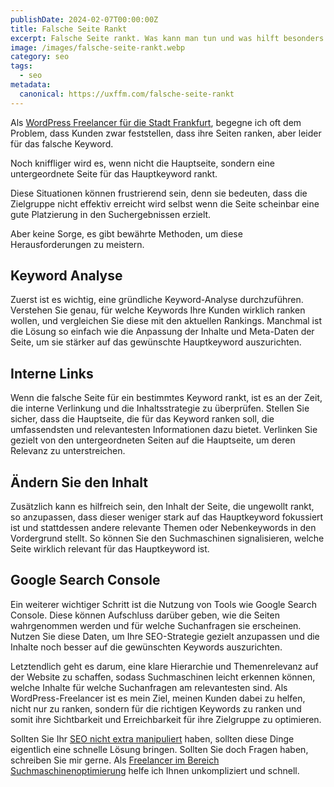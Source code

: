 ```yaml
---
publishDate: 2024-02-07T00:00:00Z
title: Falsche Seite Rankt
excerpt: Falsche Seite rankt. Was kann man tun und was hilft besonders schnell? Alle Lösungen knapp zusammengefasst. Effektiv und schnell von Ihrem SEO Freelancer aus Frankfurt.
image: /images/falsche-seite-rankt.webp
category: seo
tags:
  - seo
metadata:
  canonical: https://uxffm.com/falsche-seite-rankt
---
```


Als <a href="/service/wordpress-frankfurt">WordPress Freelancer für die Stadt Frankfurt</a>, begegne ich oft dem Problem, dass Kunden zwar feststellen, dass ihre Seiten ranken, aber leider für das falsche Keyword. 

Noch kniffliger wird es, wenn nicht die Hauptseite, sondern eine untergeordnete Seite für das Hauptkeyword rankt. 

Diese Situationen können frustrierend sein, denn sie bedeuten, dass die Zielgruppe nicht effektiv erreicht wird selbst wenn die Seite scheinbar eine gute Platzierung in den Suchergebnissen erzielt. 

Aber keine Sorge, es gibt bewährte Methoden, um diese Herausforderungen zu meistern.

## Keyword Analyse

Zuerst ist es wichtig, eine gründliche Keyword-Analyse durchzuführen. Verstehen Sie genau, für welche Keywords Ihre Kunden wirklich ranken wollen, und vergleichen Sie diese mit den aktuellen Rankings. Manchmal ist die Lösung so einfach wie die Anpassung der Inhalte und Meta-Daten der Seite, um sie stärker auf das gewünschte Hauptkeyword auszurichten.

## Interne Links

Wenn die falsche Seite für ein bestimmtes Keyword rankt, ist es an der Zeit, die interne Verlinkung und die Inhaltsstrategie zu überprüfen. Stellen Sie sicher, dass die Hauptseite, die für das Keyword ranken soll, die umfassendsten und relevantesten Informationen dazu bietet. Verlinken Sie gezielt von den untergeordneten Seiten auf die Hauptseite, um deren Relevanz zu unterstreichen.

## Ändern Sie den Inhalt

Zusätzlich kann es hilfreich sein, den Inhalt der Seite, die ungewollt rankt, so anzupassen, dass dieser weniger stark auf das Hauptkeyword fokussiert ist und stattdessen andere relevante Themen oder Nebenkeywords in den Vordergrund stellt. So können Sie den Suchmaschinen signalisieren, welche Seite wirklich relevant für das Hauptkeyword ist.

##  Google Search Console

Ein weiterer wichtiger Schritt ist die Nutzung von Tools wie Google Search Console. Diese können Aufschluss darüber geben, wie die Seiten wahrgenommen werden und für welche Suchanfragen sie erscheinen. Nutzen Sie diese Daten, um Ihre SEO-Strategie gezielt anzupassen und die Inhalte noch besser auf die gewünschten Keywords auszurichten.

Letztendlich geht es darum, eine klare Hierarchie und Themenrelevanz auf der Website zu schaffen, sodass Suchmaschinen leicht erkennen können, welche Inhalte für welche Suchanfragen am relevantesten sind. Als WordPress-Freelancer ist es mein Ziel, meinen Kunden dabei zu helfen, nicht nur zu ranken, sondern für die richtigen Keywords zu ranken und somit ihre Sichtbarkeit und Erreichbarkeit für ihre Zielgruppe zu optimieren.

Sollten Sie Ihr <a href="/seo-manipulation">SEO nicht extra manipuliert</a> haben, sollten diese Dinge eigentlich eine schnelle Lösung bringen. Sollten Sie doch Fragen haben, schreiben Sie mir gerne. Als <a href="/">Freelancer im Bereich Suchmaschinenoptimierung</a> helfe ich Ihnen unkompliziert und schnell.
